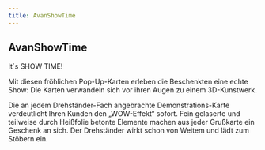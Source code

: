 ```yaml
---
title: AvanShowTime
---
```

## AvanShowTime

It´s SHOW TIME!

Mit diesen fröhlichen Pop-Up-Karten erleben die Beschenkten eine echte Show: Die Karten verwandeln sich vor ihren Augen zu einem 3D-Kunstwerk.

Die an jedem Drehständer-Fach angebrachte Demonstrations-Karte verdeutlicht Ihren Kunden den „WOW-Effekt“ sofort.
Fein gelaserte und teilweise durch Heißfolie betonte Elemente machen aus jeder Grußkarte ein Geschenk an sich.
Der Drehständer wirkt schon von Weitem und lädt zum Stöbern ein.
